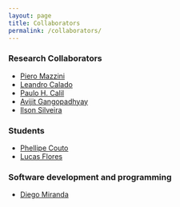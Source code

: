 ```yaml
---
layout: page
title: Collaborators
permalink: /collaborators/
---
```


### Research Collaborators
* [Piero Mazzini][piero]
* [Leandro Calado][leandro]
* [Paulo H. Calil][ph]
* [Avijit Gangopadhyay][avijit]
* [Ilson Silveira][ilson]

### Students
* [Phellipe Couto][phellipe]
* [Lucas Flores][lucas]

### Software development and programming
* [Diego Miranda][diego]


[piero]: http://marine.rutgers.edu/main/IMCS-People/People-Post-Doctoral-Researchers.html
[leandro]: https://www1.mar.mil.br/ieapm/
[ph]: http://www.io.furg.br/index.php/servidores/docentes/267-paulo-henrique-rezende-calil.html
[avijit]: www.smast.umassd.edu/modeling/
[ilson]: http://lado.io.usp.br/pt/equipe/ilson.php
[phellipe]: http://rsoutelino.github.io/
[lucas]: http://rsoutelino.github.io/
[diego]: https://www.linkedin.com/in/dsousamiranda

